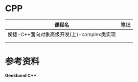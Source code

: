 # CPP

| 课程名                                     | 笔记 |
| ------------------------------------------ | ---- |
| 侯捷-C++面向对象高级开发(上)-complex类实现 |      |
|                                            |      |
|                                            |      |

# 参考资料

**Geekband C++**